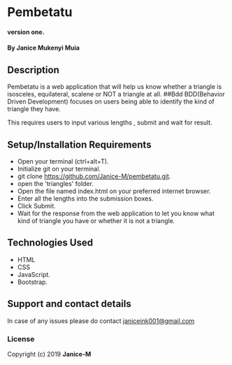 # Pembetatu
#### version one.
#### By **Janice Mukenyi  Muia**
## Description
Pembetatu is a web application that will help us know whether a triangle is isosceles, equilateral, scalene or NOT a triangle at all.
##Bdd
BDD(Behavior Driven Development) focuses on users being able to identify the kind of triangle they have.

This requires users to input various lengths , submit and wait for result.




## Setup/Installation Requirements

* Open your terminal (ctrl+alt+T).
* Initialize git on your terminal.
* git clone https://github.com/Janice-M/pembetatu.git.
* open the 'triangles' folder.
* Open the file named index.html on your preferred internet browser.
* Enter all the lengths into the submission boxes.
* Click Submit.
* Wait for the response from the web application to let you know what kind of triangle you have or whether it is not a triangle.


## Technologies Used
* HTML
* CSS
* JavaScript.
* Bootstrap.
## Support and contact details
In case of any issues please do contact janiceink001@gmail.com
### License

Copyright (c) 2019 **Janice-M**
